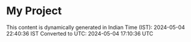 # My Project

This content is dynamically generated in Indian Time (IST): 2024-05-04 22:40:36 IST
Converted to UTC: 2024-05-04 17:10:36 UTC
